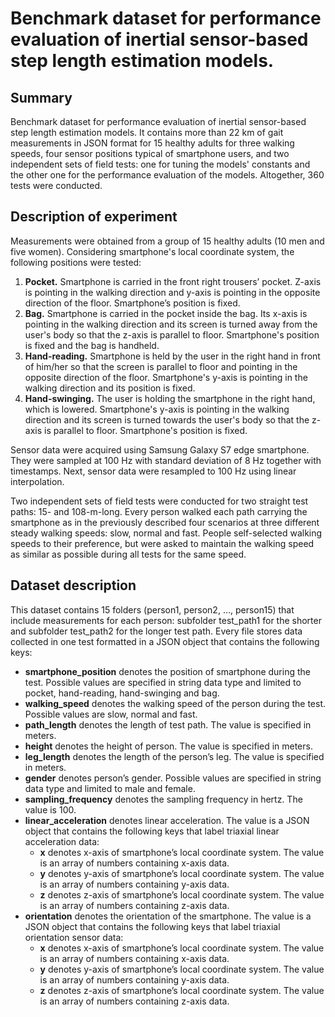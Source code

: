 # Benchmark dataset for performance evaluation of inertial sensor-based step length estimation models.

## Summary

Benchmark dataset for performance evaluation of inertial sensor-based step length estimation models. It contains more than 22 km of gait measurements in JSON format for 15 healthy adults for three walking speeds, four sensor positions typical of smartphone users, and two independent sets of field tests: one for tuning the models' constants and the other one for the performance evaluation of the models. Altogether, 360 tests were conducted.

## Description of experiment

Measurements were obtained from a group of 15 healthy adults (10 men and five women). Considering smartphone's local coordinate system, the following positions were tested:

1.	**Pocket.** Smartphone is carried in the front right trousers’ pocket. Z-axis is pointing in the walking direction and y-axis is pointing in the opposite direction of the floor. Smartphone’s position is fixed. 
2.	**Bag.** Smartphone is carried in the pocket inside the bag. Its x-axis is pointing in the walking direction and its screen is turned away from the user's body so that the z-axis is parallel to floor. Smartphone's position is fixed and the bag is handheld.
3.	**Hand-reading.** Smartphone is held by the user in the right hand in front of him/her so that the screen is parallel to floor and pointing in the opposite direction of the floor. Smartphone's y-axis is pointing in the walking direction and its position is fixed.
4.	**Hand-swinging.** The user is holding the smartphone in the right hand, which is lowered. Smartphone's y-axis is pointing in the walking direction and its screen is turned towards the user's body so that the z-axis is parallel to floor. Smartphone's position is fixed.

Sensor data were acquired using Samsung Galaxy S7 edge smartphone. They were sampled at 100 Hz with standard deviation of 8 Hz together with timestamps. Next, sensor data were resampled to 100 Hz using linear interpolation.

Two independent sets of field tests were conducted for two straight test paths: 15- and 108-m-long. Every person walked each path carrying the smartphone as in the previously described four scenarios at three different steady walking speeds: slow, normal and fast. People self-selected walking speeds to their preference, but were asked to maintain the walking speed as similar as possible during all tests for the same speed.



## Dataset description

This dataset contains 15 folders (person1, person2, …, person15) that include measurements for each person: subfolder test_path1 for the shorter and subfolder test_path2 for the longer test path. Every file stores data collected in one test formatted in a JSON object that contains the following keys:
-	**smartphone_position** denotes the position of smartphone during the test. Possible values are specified in string data type and limited to pocket, hand-reading, hand-swinging and bag. 
-	**walking_speed** denotes the walking speed of the person during the test. Possible values are slow, normal and fast.  
-	**path_length** denotes the length of test path. The value is specified in meters.
-	**height** denotes the height of person. The value is specified in meters.
-	**leg_length** denotes the length of the person’s leg. The value is specified in meters.
-	**gender** denotes person’s gender. Possible values are specified in string data type and limited to male and female.
-	**sampling_frequency** denotes the sampling frequency in hertz. The value is 100.
-	**linear_acceleration** denotes linear acceleration. The value is a JSON object that contains the following keys that label triaxial linear acceleration data:
	*	**x** denotes x-axis of smartphone’s local coordinate system. The value is an array of numbers containing x-axis data. 
	*	**y** denotes y-axis of smartphone’s local coordinate system. The value is an array of numbers containing y-axis data. 
	*	**z** denotes z-axis of smartphone’s local coordinate system. The value is an array of numbers containing z-axis data. 
-	**orientation** denotes the orientation of the smartphone. The value is a JSON object that contains the following keys that label triaxial orientation sensor data:
	*	**x** denotes x-axis of smartphone’s local coordinate system. The value is an array of numbers containing x-axis data. 
	*	**y** denotes y-axis of smartphone’s local coordinate system. The value is an array of numbers containing y-axis data. 
	*	**z** denotes z-axis of smartphone’s local coordinate system. The value is an array of numbers containing z-axis data. 



